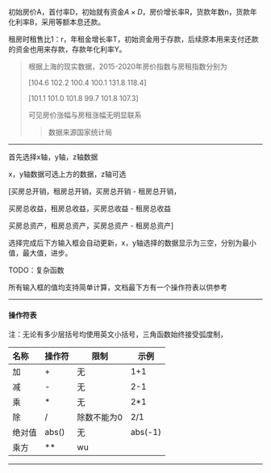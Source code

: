 

初始房价A，首付率D，初始就有资金$A\times D$，房价增长率R，货款年数n，货款年化利率B，采用等额本息还款。

租房时租售比1：r，年租金增长率T，初始资金用于存款，后续原本用来支付还款的资金也用来存款，存款年化利率Y。

>根据上海的现实数据，2015-2020年房价指数与房租指数分别为
>
>[104.6  102.2  100.4  100.1  131.8  118.4]
>
>[101.1  101.0  101.8  99.7  101.8  107.3]
>
>可见房价涨幅与房租涨幅无明显联系
>
>> 数据来源国家统计局

---



首先选择x轴，y轴，z轴数据

x，y轴数据可选上方的数据，z轴可选

[买房总开销，租房总开销，买房总开销 - 租房总开销，

买房总收益，租房总收益，买房总收益 - 租房总收益

买房总资产，租房总资产，买房总资产 - 租房总资产]



选择完成后下方输入框会自动更新，x，y轴选择的数据显示为三空，分别为最小值，最大值，进步。

TODO：复杂函数

所有输入框的值均支持简单计算，文档最下方有一个操作符表以供参考





---
####  操作符表

注：无论有多少层括号均使用英文小括号，三角函数始终接受弧度制，

| 名称 | 操作符 | 限制 | 示例 |
| :--- | ------ | ---- | ---- |
| 加   | +      | 无   | 1+1  |
|减|-|无|2-1|
|乘|*|无|2*1|
|除|/|除数不能为0|2/1|
|绝对值|abs()|无|abs(-1)|
|乘方|**|wu

---

